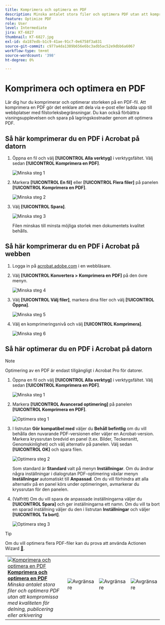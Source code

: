 ```yaml
---
title: Komprimera och optimera en PDF
description: Minska antalet stora filer och optimera PDF utan att kompromissa med kvaliteten för delning, publicering eller arkivering
feature: Optimize PDF
role: User
level: Intermediate
jira: KT-6827
thumbnail: KT-6827.jpg
exl-id: da187edb-b1c9-41ae-91c7-0e6758f3a831
source-git-commit: c977a4da1389b656e6bc3adb5ac52e9dbb6a6067
workflow-type: tm+mt
source-wordcount: '398'
ht-degree: 0%

---
```


# Komprimera och optimera en PDF

Lär dig hur du komprimerar och optimerar storleken på en PDF-fil. Att komprimera en PDF gör det enklare att dela via e-post eller ladda upp till webbplatser med filstorleksbegränsningar. Du kan också förbättra visningsupplevelsen och spara på lagringskostnader genom att optimera PDF.

## Så här komprimerar du en PDF i Acrobat på datorn

1. Öppna en fil och välj **[!UICONTROL Alla verktyg]** i verktygsfältet. Välj sedan **[!UICONTROL Komprimera en PDF]**.

   ![Minska steg 1](../assets/Reduce_1.png)

1. Markera **[!UICONTROL En fil]** eller **[!UICONTROL Flera filer]** på panelen **[!UICONTROL Komprimera en PDF]**.

   ![Minska steg 2](../assets/Reduce_2.png)

1. Välj **[!UICONTROL Spara]**.

   ![Minska steg 3](../assets/Reduce_3.png)

   Filen minskas till minsta möjliga storlek men dokumentets kvalitet behålls.


## Så här komprimerar du en PDF i Acrobat på webben

1. Logga in på [acrobat.adobe.com](https://acrobat.adobe.com/se/sv) i en webbläsare.

1. Välj **[!UICONTROL Konvertera > Komprimera en PDF]** på den övre menyn.

   ![Minska steg 4](../assets/Reduce_4.png)

1. Välj **[!UICONTROL Välj filer]**, markera dina filer och välj **[!UICONTROL Öppna]**.

   ![Minska steg 5](../assets/Reduce_5.png)

1. Välj en komprimeringsnivå och välj **[!UICONTROL Komprimera]**.

   ![Minska steg 6](../assets/Reduce_6.png)

## Så här optimerar du en PDF i Acrobat på datorn

>[!NOTE]
>
>Optimering av en PDF är endast tillgängligt i Acrobat Pro för datorer.

1. Öppna en fil och välj **[!UICONTROL Alla verktyg]** i verktygsfältet. Välj sedan **[!UICONTROL Komprimera en PDF]**.

   ![Minska steg 1](../assets/Reduce_1.png)

1. Markera **[!UICONTROL Avancerad optimering]** på panelen **[!UICONTROL Komprimera en PDF]**.

   ![Optimera steg 1](../assets/Optimize_1.png)

1. I listrutan **Gör kompatibel med** väljer du **Behåll befintlig** om du vill behålla den nuvarande PDF-versionen eller väljer en Acrobat-version. Markera kryssrutan bredvid en panel (t.ex. Bilder, Teckensnitt, Genomskinlighet) och välj alternativ på panelen. Välj sedan **[!UICONTROL OK]** och spara filen.

   ![Optimera steg 2](../assets/Optimize_2.png)

   Som standard är **Standard** valt på menyn **Inställningar**. Om du ändrar några inställningar i dialogrutan PDF-optimering växlar menyn **Inställningar** automatiskt till **Anpassad**. Om du vill förhindra att alla alternativ på en panel körs under optimeringen, avmarkerar du kryssrutan för den panelen.

1. (Valfritt) Om du vill spara de anpassade inställningarna väljer du **[!UICONTROL Spara]** och ger inställningarna ett namn. Om du vill ta bort en sparad inställning väljer du den i listrutan **Inställningar** och väljer **[!UICONTROL Ta bort]**.

   ![Optimera steg 3](../assets/Optimize_3.png)

>[!TIP]
>
>Om du vill optimera flera PDF-filer kan du prova att använda Actionen Wizard [&#128279;](../advanced-tasks/action.md).

<table style="table-layout:fixed">
  <td>
    <a href="reduce.md">
      <img alt="Komprimera och optimera en PDF" src="../assets/reduce.png" />
    </a>
    <div>
    <a href="reduce.md"><strong>Komprimera och optimera en PDF</strong></a>
    </div>
    <em>Minska antalet stora filer och optimera PDF utan att kompromissa med kvaliteten för delning, publicering eller arkivering</em>
    <br>
  </td>
  <td>
        <img alt="Avgränsare" src="../assets/Whitespacer.png" />
        <div>
        <br>
      </td>
    <td>
        <img alt="Avgränsare" src="../assets/Whitespacer.png" />
        <div>
        <br>
    </td>
    <td>
        <img alt="Avgränsare" src="../assets/Whitespacer.png" />
        <div>
        <br>
    </td>
</tr>
</table>